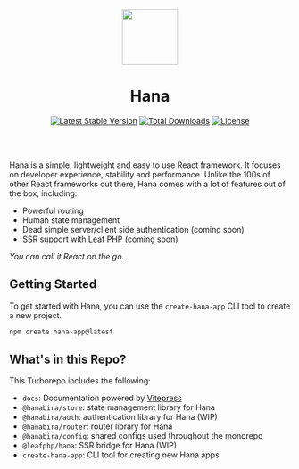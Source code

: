 <!-- markdownlint-disable no-inline-html -->
<p align="center">
  <br><br>
  <img src="https://leafphp.dev/logo-circle.png" height="100"/>
  <br>
</p>

<h1 align="center">Hana</h1>

<p align="center">
	<a href="https://packagist.org/packages/leafs/hanabira"
		><img
			src="https://poser.pugx.org/leafs/hanabira/v/stable"
			alt="Latest Stable Version"
	/></a>
	<a href="https://packagist.org/packages/leafs/hanabira"
		><img
			src="https://poser.pugx.org/leafs/hanabira/downloads"
			alt="Total Downloads"
	/></a>
	<a href="https://packagist.org/packages/leafs/hanabira"
		><img
			src="https://poser.pugx.org/leafs/hanabira/license"
			alt="License"
	/></a>
</p>
<br />
<br />

Hana is a simple, lightweight and easy to use React framework. It focuses on developer experience, stability and performance. Unlike the 100s of other React frameworks out there, Hana comes with a lot of features out of the box, including:

- Powerful routing
- Human state management
- Dead simple server/client side authentication (coming soon)
- SSR support with [Leaf PHP](https://leafphp.dev) (coming soon)

*You can call it React on the go.*

## Getting Started

To get started with Hana, you can use the `create-hana-app` CLI tool to create a new project.

```sh
npm create hana-app@latest
```

## What's in this Repo?

This Turborepo includes the following:

- `docs`: Documentation powered by [Vitepress](https://vitepress.vuejs.org/)
- `@hanabira/store`: state management library for Hana
- `@hanabira/auth`: authentication library for Hana (WIP)
- `@hanabira/router`: router library for Hana
- `@hanabira/config`: shared configs used throughout the monorepo
- `@leafphp/hana`: SSR bridge for Hana (WIP)
- `create-hana-app`: CLI tool for creating new Hana apps
